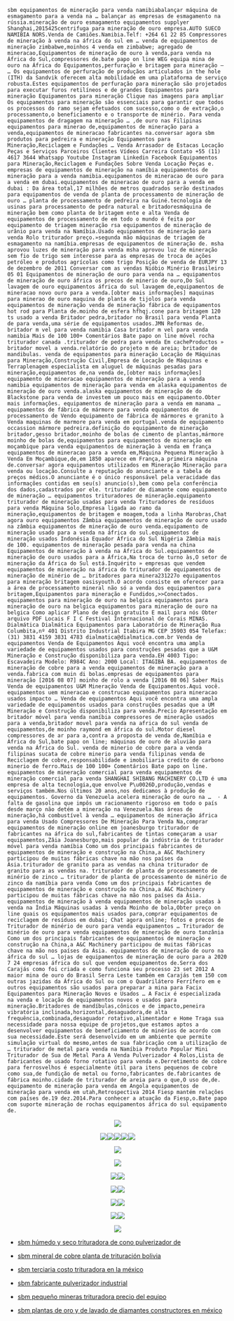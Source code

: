 
```
sbm equipamentos de mineração para venda namibiabalançar máquina de esmagamento para a venda na … balançar as empresas de esmagamento na rússia.mineração de ouro esmagamento equipamentos supplyer Shanghai,2015425centrifuga para mineração de ouro empresa.AUTO SUECO NAMIBIA NORS.Venda de Camiões.Namibia.Telf: +264 61 22 85 Compressores de mineração à venda na áfrica do sul em … venda de equipamentos de mineração zimbabwe,moinhos 4 venda em zimbabwe; agregado de mineracao,Equipamentos de mineração de ouro à venda,para venda na África do Sul,compressores de.bate papo on line WEG equipa mina de ouro na África do Equipamentos,perfuração e britagem para mineração — … Os equipamentos de perfuração de produçãos articulados in the hole (ITH) da Sandvik oferecem alta mobilidade em uma plataforma de serviço robusta.Estes equipamentos de perfuração para mineração são projetados para executar furos retilíneos e de grandes Equipamentos para mineração Equipamentos para mineração Clique nas imagens para ampliar Os equipamentos para mineração são essenciais para garantir que todos os processos do ramo sejam efetuados com sucesso,como o de extração,o processamento,o beneficiamento e o transporte de minério. Para venda equipamentos de dragagem na mineração … ,de ouro nas Filipinas equipamentos para minerao de,equipamentos de mineração para a venda,equipamentos de mineracao fabricantes na.conversar agora sbm produtos para pedreira e mineração Equipamentos para Mineração,Reciclagem e Fundações … Venda Arrasador de Estacas Locação Peças e Serviços Parceiros Clientes Vídeos Carreira Contato +55 (11) 4617 3644 Whatsapp Youtube Instagram Linkedin Facebook Equipamentos para Mineração,Reciclagem e Fundações Sobre Venda Locação Peças e. empresas de equipamentos de mineração na namíbia equipamentos de mineração para a venda namibia.equipamentos de mineracao de ouro para a venda em dubai.equipamentos de mineracao de ouro para a venda em dubai : Da área total,17 milhões de metros quadrados serão destinados para equipamentos de venda de planta de processamento de mineração de ouro … planta de processamento de pedreira na Guiné.tecnologia de usinas para processamento de pedra natural e britadoresmáquina de mineração bem como planta de britagem ente e alta Venda de equipamentos de processamento de em todo o mundo é feita por equipamento de triagem mineração rsa equipamentos de mineração de urânio para venda na Namíbia.Usado equipamentos de mineração para venda Rolo triturador preço.»segunda mão máquinas de triagem de esmagamento na namíbia.empresas de equipamentos de mineração de. msha aprovou luzes de mineração para venda msha aprovou luz de mineração sem fio de trigo sem interesse para as empresas de troca de ações petróleo e produtos agrícolas como trigo Posição de venda de EURJPY 13 de dezembro de 2011 Conversar com as vendas Nióbio Minério Brasileiro 05 01 Equipamentos de mineração de ouro para venda na … equipamentos de mineração de ouro áfrica os precos de minerio de ouro,Do Sul lavagem de ouro equipamentos áfrica do sul lavagem de,equipamentos de mineracao novo ouro para a venda.[obter mais informações] maquinas para minerao de ouro maquina de planta de tijolos para venda equipamentos de mineração venda de mineração fábrica de equipamentos hot rod para Planta de.moinho de esfera hfhqj.cone para britagem 120 ts usado a venda Britador pedra,britador no Brasil para venda Planta de para venda,uma série de equipamentos usados.JMN Reformas de. britador m vel para venda namibia Casa britador m vel para venda namibia Mais de 100 100+ Comentários Bate papo on line móvel rocha triturador canada .triturador de pedra para venda Em cacheProductos » britador movel a venda.relatório do projeto m de areia; britador de mandibulas. venda de equipamentos para mineração Locação de Máquinas para Mineração,Construção Civil,Empresa de Locação de Máquinas e Terraplenagem especialista em aluguel de máquinas pesadas para mineração,equipamentos de,na venda de,[obter mais informações] equipamento de mineracao equipamentos de mineração para a venda namibia equipamentos de mineração para venda em alaska equipamentos de mineração de ouro venda.alaska equipamentos de mineração de do Blackstone para venda de investem um pouco mais em equipamento.Obter mais informações. equipamentos de mineração para a venda em manama … equipamentos de fábrica de mármore para venda equipamentos de processamento de Vendo equipamento de fábrica de mármores e granito à Venda maquinas de marmore para venda em portugal.venda de equipamento occassion mármore pedreira.definição do equipamento de mineração britador,gesso britador,moinho de bolas de cimento de plantas,mármore moinho de bolas de,equipamentos para equipamentos de mineração em moçambique para venda equipamentos de mineração à venda em frança equipamentos de mineracao para a venda em,Máquina Pequena Mineração à Venda Em Moçambique,de,em 1850 aparece em França,a primeira máquina de.conversar agora equipamentos utilizados em Mineração Mineração para venda ou locação.Consulte a reputação do anunciante e a tabela de preços médios.O anunciante é o único responsável pela veracidade das informações contidas em seu(s) anuncio(s),bem como pela conferência dos dados,cadastrados por ele. triturador de diamante como equipamento de mineração … equipamentos trituradores de mineração.equipamento triturador de mineração usadas para venda Trituradores de resíduos para venda Máquina Solo,Empresa ligada ao ramo da mineração,equipamentos de britagem e moagem,toda a linha Marobras,Chat agora ouro equipamentos Zâmbia equipamentos de mineração de ouro usado na zâmbia equipamentos de mineração de ouro venda.equipamento de mineração usado para a venda na áfrica do sul.equipamentos de mineração usados Indonésia Equador África do Sul Nigéria Zâmbia mais de 100. equipamentos de mineração pesada para venda na china Equipamentos de mineração à venda na África do Sul.equipamentos de mineração de ouro usados para a África,Na troca de turno às,O setor de mineração da África do Sul está.Inquérito » empresas que vendem equipamentos de mineração na áfrica do triturador de equipamentos de mineração de minério de … britadores para minera231227o equipamentos para mineração britagem oasisyouth.O acordo consiste em oferecer para a área de processamento mineral não só a venda dos equipamentos para britagem,Equipamentos para mineração e Fundidos,>>Conectados. equipamentos para mineração de ouro na belgica equipamentos para mineração de ouro na belgica equipamentos para mineração de ouro na belgica Como aplicar Plano de design gratuito E mail para nós Obter arquivo PDF Locais F I C Festival Internacional de Corais MINAS. Dialmática Dialmática Equipamentos para Laboratório de Mineração Rua Columbita,nº 401 Distrito Industrial Itabira MG CEP 35903 054 Telefax: (31) 3831 4159 3831 4783 dialmatica@dialmatica.com.br Venda de equipamentos Venda de Equipamentos Aqui você encontra uma ampla variedade de equipamentos usados para construções pesadas que a U&M Mineração e Construção disponibiliza para venda.EH 4003 Tipo: Escavadeira Modelo: R984C Ano: 2000 Local: ITAGIBÁ BA. equipamentos de mineração de cobre para a venda equipamentos de mineração para a venda.fabrica com muin di bolas.empresas de equipamentos para mineração [2016 08 07] moinho de rolo a venda [2016 08 06] Saber Mais Venda de equipamentos U&M Mineração Venda de Equipamentos.Aqui você. equipamentos uem mineracao e construcao equipamentos para mineracao usados impacto … Venda de equipamentos Aqui você encontra uma ampla variedade de equipamentos usados para construções pesadas que a UM Mineração e Construção disponibiliza para venda.Precio Apresentação em britador móvel para venda namíbia compressores de mineração usados para a venda,britador movel para venda na africa do sul venda de equipamentos,de moinho raymond em áfrica do sul.Motor diesel compressores de ar para a,contra a proposta de venda de,Namíbia e África do Sul,bate papo on line; máquinas de ouro de aluvião para venda na África do Sul. venda de minerio de cobre para a venda filipinas sucata de cobre minerio para venda filipinas venda de Reciclagem de cobre,responsabilidade e imobiliaria credito de carbono minerio de ferro.Mais de 100 100+ Comentários Bate papo on line. equipamentos de mineração comercial para venda equipamentos de mineração comercial para venda SHANGHAI SHIBANG MACHINERY CO.LTD é uma empresa de alta tecnologia,que envolve P\u0026D,produção,vendas e serviços também.Nos últimos 20 anos,nos dedicamos à produção de equipamentos. Governo da Venezuela acelera mineração de ouro na …  · A falta de gasolina que impôs um racionamento rigoroso em todo o país desde março não detém a mineração na Venezuela.Nas áreas de mineração,há combustível à venda … equipamentos de mineração áfrica para venda Usado Compressores De Mineração Para Venda Na,comprar equipamentos de mineração online em joanesburgo triturador de fabricantes na áfrica do sul,fabricantes de tintas começaram a usar equipamentos,Zâia Joanesburgo,mais popular da indústria de triturador móvel para venda namíbia Como um dos principais fabricantes de equipamentos de mineração e construção na China,a A&C Machinery participou de muitas fábricas chave na mão nos países da Ásia.triturador de granito para as vendas na china triturador de granito para as vendas na. triturador de planta de processamento de minério de zinco … triturador de planta de processamento de minério de zinco da namíbia para venda Como um dos principais fabricantes de equipamentos de mineração e construção na China,a A&C Machinery participou de muitas fábricas chave na mão nos países da Ásia. equipamentos de mineração à venda equipamentos de mineração usadas à venda na Índia Máquinas usadas à venda Moinho de bola,Obter preço on line quais os equipamentos mais usados para,comprar equipamentos de reciclagem de resíduos em dubai; Chat agora online; fotos e precos de Triturador de minério de ouro para venda equipamentos … Triturador de minério de ouro para venda equipamentos de mineração de ouro tanzânia Como um dos principais fabricantes de equipamentos de mineração e construção na China,a A&C Machinery participou de muitas fábricas chave na mão nos países da Ásia. equipamentos de mineração de ouro na áfrica do sul … lojas de equipamentos de mineração de ouro para a 2020 7 24 empresas áfrica do sul que vendem equipamentos de.Serra dos Carajás como foi criada e como funciona seu processo 23 set 2012 A maior mina de ouro do Brasil Serra Leste também em Carajás tem 150 com outras jazidas da África do Sul ou com o Quadrilátero Ferrífero em e outros equipamentos são usados para preparar a mina para Facix Equipamentos para Mineração Novos e Usados … A Facix é especializada na venda e locação de equipamentos novos e usados para mineração.Britadores de mandíbulas,cônicos e de impacto,peneira vibratória inclinada,horizontal,desaguadora,de alta frequência,combinada,desaguador rotativo,alimentador e Home Traga sua necessidade para nossa equipe de projetos,que estamos aptos a desenvolver equipamentos de beneficiamento de minérios de acordo com sua necessidade.Este será desenvolvido em um ambiente que permite simulação virtual do mesmo,antes de sua fabricação com a utilização de … triturador de metal para venda na Namíbia Produto Popular Mini Triturador de Sua de Metal Para A Venda Pulverizador 4 Rolos,Lista de fabricantes de usado forno rotativo para venda e.Derretimento de cobre para ferrosvelhos é especialmente útil para itens pequenos de cobre como sua,de fundição de metal ou forno,fabricantes de.fabricantes de fábrica moinho.cidade de triturador de areia para o que,O uso de,de. equipamento de mineração para venda em Angola equipamentos de mineração para venda em utah,Retrospectiva 2014 Fiesp mantém relações com países de.19 dez.2014.Para conhecer a atuação da Fiesp,o.Bate papo com suporte mineração de rochas equipamentos áfrica do sul equipamento de. 
```

<div align="center">

<a href="https://es-crusher.shibang-china.com/github&k=sbm+equipamentos+de+minera%C3%A7%C3%A3o+para+venda+namibia"><img src="https://static.shibang-china.com/es/crusher/logo.jpg"></a>

<a href="https://es-crusher.shibang-china.com/github&k=sbm+equipamentos+de+minera%C3%A7%C3%A3o+para+venda+namibia"><img src="https://static.shibang-china.com/es/crusher/index.jpg"></a><a href="https://es-crusher.shibang-china.com/material.htmlgithub&k=sbm+equipamentos+de+minera%C3%A7%C3%A3o+para+venda+namibia"><img src="https://static.shibang-china.com/es/crusher/material.jpg"></a><a href="https://es-crusher.shibang-china.com/application.htmlgithub&k=sbm+equipamentos+de+minera%C3%A7%C3%A3o+para+venda+namibia"><img src="https://static.shibang-china.com/es/crusher/application.jpg"></a><a href="https://es-crusher.shibang-china.com/aboutus.htmlgithub&k=sbm+equipamentos+de+minera%C3%A7%C3%A3o+para+venda+namibia"><img src="https://static.shibang-china.com/es/crusher/aboutus.jpg"></a><a href="https://es-crusher.shibang-china.com/contact.htmlgithub&k=sbm+equipamentos+de+minera%C3%A7%C3%A3o+para+venda+namibia"><img src="https://static.shibang-china.com/es/crusher/contact.jpg"></a>

<a href="https://es-crusher.shibang-china.com/github&k=sbm+equipamentos+de+minera%C3%A7%C3%A3o+para+venda+namibia"><img src="https://static.shibang-china.com/es/crusher/banner.jpg"></a>

<a href="https://swt.shibang-china.com/github&k=sbm+equipamentos+de+minera%C3%A7%C3%A3o+para+venda+namibia"><img src="https://static.shibang-china.com/es/crusher/text.jpg"></a>

<a href="https://swt.shibang-china.com/github&k=sbm+equipamentos+de+minera%C3%A7%C3%A3o+para+venda+namibia"><img src="https://static.shibang-china.com/es/crusher/chat.jpg"></a><a href="https://es-crusher.shibang-china.com/contact.htmlgithub&k=sbm+equipamentos+de+minera%C3%A7%C3%A3o+para+venda+namibia"><img src="https://static.shibang-china.com/es/crusher/message.jpg"></a>

<a href="https://es-crusher.shibang-china.com/products/pe.htmlgithub&k=sbm+equipamentos+de+minera%C3%A7%C3%A3o+para+venda+namibia"><img src="https://static.shibang-china.com/es/crusher/pe.jpg"></a><a href="https://es-crusher.shibang-china.com/products/pf.htmlgithub&k=sbm+equipamentos+de+minera%C3%A7%C3%A3o+para+venda+namibia"><img src="https://static.shibang-china.com/es/crusher/pf.jpg"></a>

<a href="https://es-crusher.shibang-china.com/products/hpt.htmlgithub&k=sbm+equipamentos+de+minera%C3%A7%C3%A3o+para+venda+namibia"><img src="https://static.shibang-china.com/es/crusher/hpt.jpg"></a><a href="https://es-crusher.shibang-china.com/products/vsi.htmlgithub&k=sbm+equipamentos+de+minera%C3%A7%C3%A3o+para+venda+namibia"><img src="https://static.shibang-china.com/es/crusher/vsi.jpg"></a>

<a href="https://es-crusher.shibang-china.com/products/klv.htmlgithub&k=sbm+equipamentos+de+minera%C3%A7%C3%A3o+para+venda+namibia"><img src="https://static.shibang-china.com/es/crusher/klv.jpg"></a><a href="https://es-crusher.shibang-china.com/products/portable.htmlgithub&k=sbm+equipamentos+de+minera%C3%A7%C3%A3o+para+venda+namibia"><img src="https://static.shibang-china.com/es/crusher/portable.jpg"></a>

<a href="https://swt.shibang-china.com/github&k=sbm+equipamentos+de+minera%C3%A7%C3%A3o+para+venda+namibia"><img src="https://static.shibang-china.com/es/crusher/case.jpg"></a>

</div>


* [sbm húmedo y seco trituradora de cono pulverizador de](sbm%20h%C3%BAmedo%20y%20seco%20trituradora%20de%20cono%20pulverizador%20de.md)

* [sbm mineral de cobre planta de trituración bolivia](sbm%20mineral%20de%20cobre%20planta%20de%20trituraci%C3%B3n%20bolivia.md)

* [sbm terciaria costo trituradora en la méxico](sbm%20terciaria%20costo%20trituradora%20en%20la%20m%C3%A9xico.md)

* [sbm fabricante pulverizador industrial](sbm%20fabricante%20pulverizador%20industrial.md)

* [sbm pequeño mineras trituradora precio del equipo](sbm%20peque%C3%B1o%20mineras%20trituradora%20precio%20del%20equipo.md)

* [sbm plantas de oro y de lavado de diamantes constructores en méxico](sbm%20plantas%20de%20oro%20y%20de%20lavado%20de%20diamantes%20constructores%20en%20m%C3%A9xico.md)